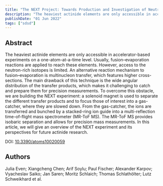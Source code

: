```yaml
---
title: "The NEXT Project: Towards Production and Investigation of Neutron-Rich Heavy Nuclides"
description: "The heaviest actinide elements are only accessible in accelerator-based experiments on a one-atom-at-a-time level."
publishDate: "01 Jun 2022"
tags: ["sdsd"]
---
```


## Abstract
The heaviest actinide elements are only accessible in accelerator-based experiments on a one-atom-at-a-time level. Usually, fusion–evaporation reactions are applied to reach these elements. However, access to the neutron-rich isotopes is limited. An alternative reaction mechanism to fusion–evaporation is multinucleon transfer, which features higher cross-sections. The main drawback of this technique is the wide angular distribution of the transfer products, which makes it challenging to catch and prepare them for precision measurements. To overcome this obstacle, we are building the NEXT experiment: a solenoid magnet is used to separate the different transfer products and to focus those of interest into a gas-catcher, where they are slowed down. From the gas-catcher, the ions are transferred and bunched by a stacked-ring ion guide into a multi-reflection time-of-flight mass spectrometer (MR-ToF MS). The MR-ToF MS provides isobaric separation and allows for precision mass measurements. In this article, we will give an overview of the NEXT experiment and its perspectives for future actinide research. 

DOI: [10.3390/atoms10020059](https://www.mdpi.com/2218-2004/10/2/59)


## Authors
Julia Even; Xiangcheng Chen; Arif Soylu; Paul Fischer; Alexander Karpov; Vyacheslav Saiko; Jan Saren; Moritz Schlaich; Thomas Schlathölter; Lutz Schweikhard et al.

